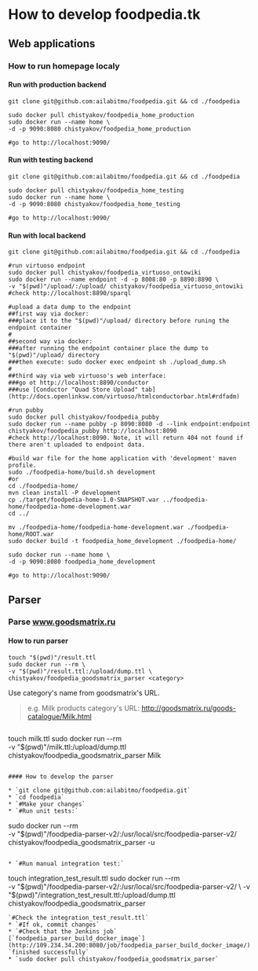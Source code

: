 # How to develop foodpedia.tk
## Web applications
### How to run homepage localy
#### Run with production backend
```
git clone git@github.com:ailabitmo/foodpedia.git && cd ./foodpedia

sudo docker pull chistyakov/foodpedia_home_production
sudo docker run --name home \
-d -p 9090:8080 chistyakov/foodpedia_home_production

#go to http://localhost:9090/
```
#### Run with testing backend 
```
git clone git@github.com:ailabitmo/foodpedia.git && cd ./foodpedia

sudo docker pull chistyakov/foodpedia_home_testing
sudo docker run --name home \
-d -p 9090:8080 chistyakov/foodpedia_home_testing

#go to http://localhost:9090/
```
#### Run with local backend
```
git clone git@github.com:ailabitmo/foodpedia.git && cd ./foodpedia

#run virtuoso endpoint
sudo docker pull chistyakov/foodpedia_virtuoso_ontowiki
sudo docker run --name endpoint -d -p 8008:80 -p 8890:8890 \
-v "$(pwd)"/upload/:/upload/ chistyakov/foodpedia_virtuoso_ontowiki
#check http://localhost:8890/sparql

#upload a data dump to the endpoint
##first way via docker:
###place it to the "$(pwd)"/upload/ directory before runing the endpoint container
#
##second way via docker:
###after running the endpoint container place the dump to "$(pwd)"/upload/ directory
###then execute: sudo docker exec endpoint sh ./upload_dump.sh
#
##third way via web virtuoso's web interface:
###go ot http://localhost:8890/conductor
###use [Conductor "Quad Store Upload" tab](http://docs.openlinksw.com/virtuoso/htmlconductorbar.html#rdfadm) 

#run pubby
sudo docker pull chistyakov/foodpedia_pubby
sudo docker run --name pubby -p 8090:8080 -d --link endpoint:endpoint chistyakov/foodpedia_pubby http://localhost:8090
#check http://localhost:8090. Note, it will return 404 not found if there aren't uploaded to endpoint data.

#build war file for the home application with 'development' maven profile.
sudo ./foodpedia-home/build.sh development
#or
cd ./foodpedia-home/
mvn clean install -P development
cp ./target/foodpedia-home-1.0-SNAPSHOT.war ../foodpedia-home/foodpedia-home-development.war
cd ../

mv ./foodpedia-home/foodpedia-home-development.war ./foodpedia-home/ROOT.war
sudo docker build -t foodpedia_home_development ./foodpedia-home/

sudo docker run --name home \
-d -p 9090:8080 foodpedia_home_development

#go to http://localhost:9090/
```

## Parser
### Parse www.goodsmatrix.ru
#### How to run parser

```
touch "$(pwd)"/result.ttl
sudo docker run --rm \
-v "$(pwd)"/result.ttl:/upload/dump.ttl \
chistyakov/foodpedia_goodsmatrix_parser <category>
```

Use category's name from goodsmatrix's URL.
> e.g. Milk products category's URL: http://goodsmatrix.ru/goods-catalogue/Milk.html

> ```
touch milk.ttl
sudo docker run --rm \
-v "$(pwd)"/milk.ttl:/upload/dump.ttl \
chistyakov/foodpedia_goodsmatrix_parser Milk
```

#### How to develop the parser

* `git clone git@github.com:ailabitmo/foodpedia.git`
* `cd foodpedia`
* `#Make your changes`
* `#Run unit tests:`
```
sudo docker run --rm \
-v "$(pwd)"/foodpedia-parser-v2/:/usr/local/src/foodpedia-parser-v2/ \
chistyakov/foodpedia_goodsmatrix_parser -u
```

* `#Run manual integration test:`
```
touch integration_test_result.ttl
sudo docker run --rm \
-v "$(pwd)"/foodpedia-parser-v2/:/usr/local/src/foodpedia-parser-v2/ \
-v "$(pwd)"/integration_test_result.ttl:/upload/dump.ttl \
chistyakov/foodpedia_goodsmatrix_parser <category>
```
`#Check the integration_test_result.ttl`
* `#If ok, commit changes`
* `#Check that the Jenkins job` [`foodpedia_parser_build_docker_image`](http://109.234.34.200:8080/job/foodpedia_parser_build_docker_image/) `finished successfully`
* `sudo docker pull chistyakov/foodpedia_goodsmatrix_parser`

